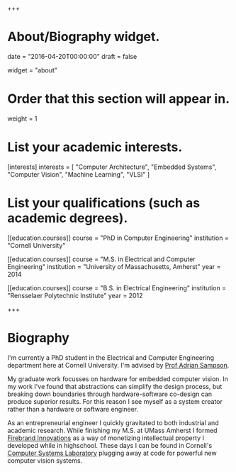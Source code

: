 +++
# About/Biography widget.

date = "2016-04-20T00:00:00"
draft = false

widget = "about"

# Order that this section will appear in.
weight = 1

# List your academic interests.
[interests]
  interests = [
    "Computer Architecture",
    "Embedded Systems",
    "Computer Vision",
    "Machine Learning",
    "VLSI"
  ]

# List your qualifications (such as academic degrees).
[[education.courses]]
  course = "PhD in Computer Engineering"
  institution = "Cornell University"

[[education.courses]]
  course = "M.S. in Electrical and Computer Engineering"
  institution = "University of Massachusetts, Amherst"
  year = 2014

[[education.courses]]
  course = "B.S. in Electrical Engineering"
  institution = "Rensselaer Polytechnic Institute"
  year = 2012
 
+++

# Biography

I'm currently a PhD student in the Electrical and Computer Engineering 
department here at Cornell University. I'm advised by [Prof Adrian
Sampson](http://www.cs.cornell.edu/~asampson/).

My graduate work focusses on hardware for embedded computer vision. In
my work I've found that abstractions can simplify the
design process, but breaking down boundaries through hardware-software
co-design can produce superior results. For this reason I see myself as a
system creator rather than a hardware or software engineer.

As an entrepreneurial engineer I quickly gravitated to both industrial
and academic research. While finishing my M.S. at UMass Amherst I formed
[Firebrand Innovations](http://www.firebrandinnovations.com/) as a way
of monetizing intellectual property I developed while in highschool.
These days I can be found in Cornell's [Computer Systems
Laboratory](http://www.csl.cornell.edu/) plugging away at code for
powerful new computer vision systems.
